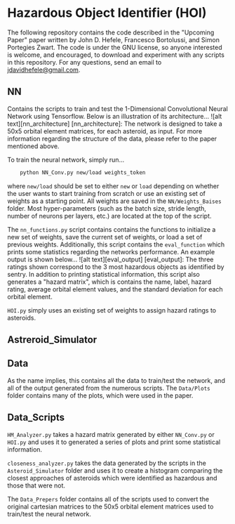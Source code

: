 # Hazardous Object Identifier (HOI)
The following repository contains the code described in the "Upcoming Paper" paper written by John D. Hefele, Francesco Bortolussi, and Simon Portegies Zwart. The code is under the GNU license, so anyone interested is welcome, and encouraged, to download and experiment with any scripts in this repository. For any questions, send an email to jdavidhefele@gmail.com. 

## NN
Contains the scripts to train and test the 1-Dimensional Convolutional Neural Network using Tensorflow. Below is an illustration of its architecture...
![alt text][nn_architecture]
[nn_architecture]: 
The network is designed to take a 50x5 orbital element matrices, for each asteroid, as input. For more information regarding the structure of the data, please refer to the paper mentioned above.

To train the neural network, simply run...
```bash
    python NN_Conv.py new/load weights_token
 ```
where `new/load` should be set to either `new` or `load` depending on whether the user wants to start training from scratch or use an existing set of weights as a starting point. All weights are saved in the `NN/Weights_Baises` folder. Most hyper-parameters (such as the batch size, stride length, number of neurons per layers, etc.) are located at the top of the script. 

The `nn_functions.py` script contains contains the functions to initialize a new set of weights, save the current set of weights, or load a set of previous weights. Additionally, this script contains the `eval_function` which prints some statistics regarding the networks performance. An example output is shown below...
![alt text][eval_output]
[eval_output]: 
The three ratings shown correspond to the 3 most hazardous objects as identified by sentry. In addition to printing statistical information, this script also generates a "hazard matrix", which is contains the name, label, hazard rating, average orbital element values, and the standard deviation for each orbital element. 

`HOI.py` simply uses an existing set of weights to assign hazard ratings to asteroids. 

## Astreroid_Simulator

## Data
As the name implies, this contains all the data to train/test the network, and all of the output generated from the numerous scripts. The `Data/Plots` folder contains many of the plots, which were used in the paper. 

## Data_Scripts
`HM_Analyzer.py` takes a hazard matrix generated by either `NN_Conv.py` or `HOI.py` and uses it to generated a series of plots and print some statistical information. 

`closeness_analyzer.py` takes the data generated by the scripts in the `Asteroid_Simulator` folder and uses it to create a histogram comparing the closest approaches of asteroids which were identified as hazardous and those that were not. 

The `Data_Prepers` folder contains all of the scripts used to convert the original cartesian matrices to the 50x5 orbital element matrices used to train/test the neural network. 




